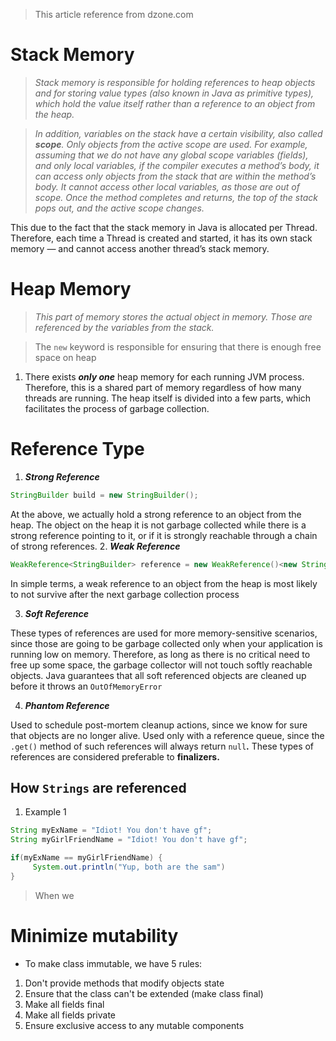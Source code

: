 > This article reference from dzone.com
# Stack Memory 
> _Stack memory is responsible for holding references to heap objects and for storing value types (also known in Java as primitive types), which hold the value itself rather than a reference to an object from the heap._

> _In addition, variables on the stack have a certain visibility, also called  **scope**. Only objects from the active scope are used. For example, assuming that we do not have any global scope variables (fields), and only local variables, if the compiler executes a method’s body, it can access only objects from the stack that are within the method’s body. It cannot access other local variables, as those are out of scope. Once the method completes and returns, the top of the stack pops out, and the active scope changes._

This due to the fact that the stack memory in Java is allocated per Thread. Therefore, each time a Thread is created and started, it has its own stack memory — and cannot access another thread’s stack memory. 

# Heap Memory
> _This part of memory stores the actual object in memory. Those are referenced by the variables from the stack._

> The `new` keyword is responsible for ensuring that there is enough free space on heap

1. There exists _**only one**_ heap memory for each running JVM process. Therefore, this is a shared part of memory regardless of how many threads are running.  The heap itself is divided into a few parts, which facilitates the process of garbage collection.

# Reference Type 
1. _**Strong Reference**_ 

```java
StringBuilder build = new StringBuilder();
```
At the above, we actually hold a strong reference to an object from the heap. The object on the heap it is not garbage collected while there is a strong reference pointing to it, or if it is strongly reachable through a chain of strong references.
2. _**Weak Reference**_
```java
WeakReference<StringBuilder> reference = new WeakReference()<new StringBuilder()>;
```
In simple terms, a weak reference to an object from the heap is most likely to not survive after the next garbage collection process

3. _**Soft Reference**_

These types of references are used for more memory-sensitive scenarios, since those are going to be garbage collected only when your application is running low on memory. Therefore, as long as there is no critical need to free up some space, the garbage collector will not touch softly reachable objects. Java guarantees that all soft referenced objects are cleaned up before it throws an `OutOfMemoryError`

4. _**Phantom Reference**_

Used to schedule post-mortem cleanup actions, since we know for sure that objects are no longer alive. Used only with a reference queue, since the `.get()` method of such references will always return `null`**.** These types of references are considered preferable to **finalizers.**

## How `Strings` are referenced
1. Example 1 
```java
String myExName = "Idiot! You don't have gf";
String myGirlFriendName = "Idiot! You don't have gf";

if(myExName == myGirlFriendName) {
     System.out.println("Yup, both are the sam")
}
```
> When we 

# Minimize mutability
- To make class immutable, we have 5 rules:
1. Don't provide methods that modify objects state
2. Ensure that the class can't be extended (make class final)
3. Make all fields final
4. Make all fields private
5. Ensure exclusive access to any mutable components



<!--stackedit_data:
eyJoaXN0b3J5IjpbMTkyMjQzMzc2NCwtMTUzMjg4MDE4NV19
-->